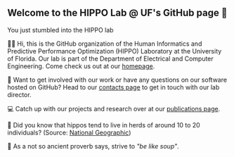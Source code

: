 ## Welcome to the HIPPO Lab @ UF's GitHub page 👋

You just stumbled into the HIPPO lab
<!--

**Here are some ideas to get you started:**

🙋‍♀️ A short introduction - what is your organization all about?
🌈 Contribution guidelines - how can the community get involved?
👩‍💻 Useful resources - where can the community find your docs? Is there anything else the community should know?
🍿 Fun facts - what does your team eat for breakfast?
🧙 Remember, you can do mighty things with the power of [Markdown](https://docs.github.com/github/writing-on-github/getting-started-with-writing-and-formatting-on-github/basic-writing-and-formatting-syntax)
-->

🙋‍♀️ Hi, this is the GitHub organization of the Human Informatics and Predictive Performance Optimization (HIPPO) Laboratory at the University of Florida. Our lab is part of the Department of Electrical and Computer Engineering. Come check us out at our [homepage](https://hippo.ece.ufl.edu/).

🤝 Want to get involved with our work or have any questions on our software hosted on GitHub? Head to our [contacts page](https://hippo.ece.ufl.edu/contact/) to get in touch with our lab director.

💻 Catch up with our projects and research over at our [publications page](https://hippo.ece.ufl.edu/publications/).

🍿 Did you know that hippos tend to live in herds of around 10 to 20 individuals? (Source: [National Geographic](https://www.natgeokids.com/uk/discover/animals/general-animals/ten-hippo-facts/))

🧙 As a not so ancient proverb says, strive to *"be like soup"*.
